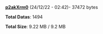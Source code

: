 [**p2akXrm0**](/data/p2akXrm0.txt) (24/12/22 - 02:42)- 37472 bytes

**Total Datas**: 1494

**Total Size**: 9.22 MB / 9.2 MB
